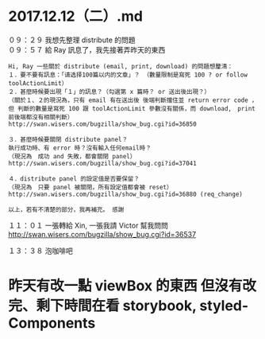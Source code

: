 # 2017.12.12（二）.md

０９：２９ 我想先整理 distribute 的問題  
０９：５７ 給 Ray 訊息了，我先接著弄昨天的東西  
```
Hi, Ray 一些關於 distribute (email, print, download) 的問題想釐清：
１．要不要有訊息：「请选择100篇以内的文章」？ （數量限制是寫死 100 ? or follow toolActionLimit）
２．甚麼時候要出現「１」的訊息？（勾選第 x 篇時？ or 送出後出現？）
（關於１、２的現況為，只有 email 有在送出後 後端判斷擋住並 return error code ，但 判斷的數量是寫死 100 跟 toolActionLimit 參數沒有關係，而 download,　print 前後端都沒有相關判斷）
http://swan.wisers.com/bugzilla/show_bug.cgi?id=36850

３．甚麼時候要關閉 distribute panel？
執行成功時、有 error 時？沒有輸入任何email時？
（現況為　成功 and 失敗，都會關閉 panel）
http://swan.wisers.com/bugzilla/show_bug.cgi?id=37041

４．distribute panel 的設定值是否要保留？
（現況為　只要 panel 被關閉，所有設定值都會被 reset）
http://swan.wisers.com/bugzilla/show_bug.cgi?id=36880 (req_change)

以上，若有不清楚的部分，我再補充。 感謝
```


１１：０１ 一張轉給 Xin, 一張我請 Victor 幫我問問  
http://swan.wisers.com/bugzilla/show_bug.cgi?id=36537

１３：３８ 泡咖啡吧  
# 昨天有改一點 viewBox 的東西 但沒有改完、剩下時間在看 storybook, styled-Components
